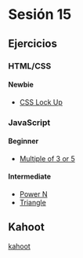 # Sesión 15

## Ejercicios

### HTML/CSS

#### Newbie

- [CSS Lock Up](../../exercises/css-lock-up//README.pt-BR.md)

### JavaScript

#### Beginner

- [Multiple of 3 or 5](../../exercises/multiples-of-three-or-five//README.pt-BR.md)

#### Intermediate

- [Power N](../../exercises/power-n/README.pt-BR.md)
- [Triangle](../../exercises/triangle/README.pt-BR.md)

## Kahoot

[kahoot](https://play.kahoot.it/v2?quizId=b15efb77-4439-4dc0-b8a8-ab870a85a431&activeWorkspace=PERSONAL&token=eyJraWQiOiJTZmRDOUNBOHlyT2dhOEVMUWxEODFyWWV2d1NicEE5cWxTb0siLCJ0eXAiOiJhY2Nlc3Mrand0IiwiYWxnIjoiUlMyNTYifQ.eyJhdWQiOiJodHRwczpcL1wva2Fob290Lml0XC9yZXN0Iiwic3ViIjoiMWU1ZWM2M2EtMzA4ZS00ZDVhLWFmNTItNDQ1MWU3NjY4MTRlIiwiaXNzIjoiaHR0cHM6XC9cL2thaG9vdC5pdFwvcmVzdCIsImV4cCI6MTY3NDAyNjI5MiwiaWF0IjoxNjczNDY0NzA0LCJqdGkiOiI1MTgxOWViNS03YzhjLTM0ZGYtOWMyOC00ZDdiOGUyOWRjZjkiLCJzaWQiOiIyOTFhOGRkNy02YWU4LTQ5YWItOGUxMi01NzhlYzE4ZjZmYWYifQ.wCavExAa0XepjR1SAK3et0d5keML8vrOXKDcWmovofhhHlmW7QpoX1RwM6j6zHhjbO4JmE2Qid-99uheRvK56oky1WLYLRV8-VClc5pc5Pr_-FmeB9L55j0QexmDwy7uUkyGSHBOo3DEYzLBZp35nSYEEcFzt1DwfhN8lsjs7Wm4PquNiss2LZGo8cMLaLOQgQySXq2U_Lc4ZneYZNfXlB5831gzC4ELDOeKzEE2nxHZIZ7PFc_yZNU8PHa3NIxSyDi1tNUUysHSFT8M0Izpy7yZden5iemwD_LaMeCqnH6WR8lPjER22gme1xJ5n5pEl6TYkgcPAAmUPpkd1T7yRg)
